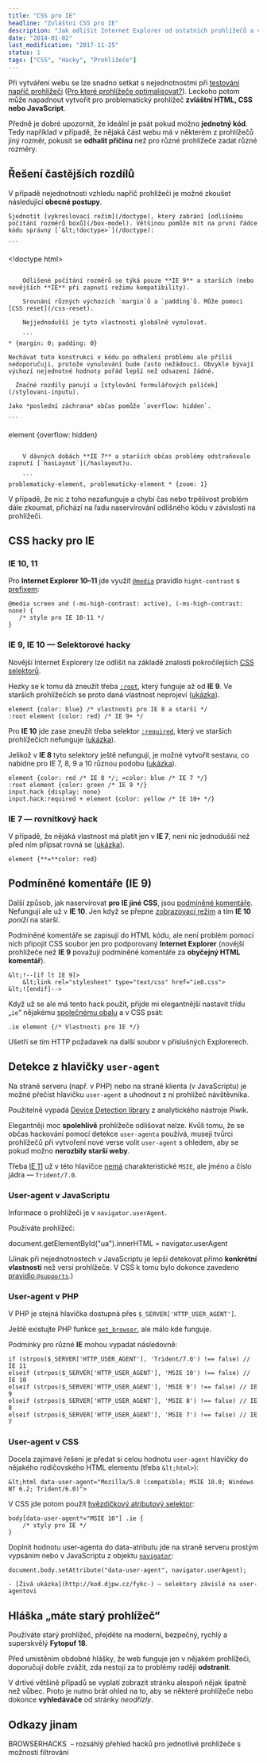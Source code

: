 ```yaml
---
title: "CSS pro IE"
headline: "Zvláštní CSS pro IE"
description: "Jak odlišit Internet Explorer od ostatních prohlížečů a vytvořit zvláštní CSS jen pro IE."
date: "2014-01-02"
last_modification: "2017-11-25"
status: 1
tags: ["CSS", "Hacky", "Prohlížeče"]
---
```


Při vytváření webu se lze snadno setkat s nejednotnostmi při [testování napříč prohlížeči](/prohlizece) ([Pro které prohlížeče optimalisovat?](/prohlizece-optimalisace)). Leckoho potom může napadnout vytvořit pro problematický prohlížeč **zvláštní HTML, CSS nebo JavaScript**.

Předně je dobré upozornit, že ideální je psát pokud možno **jednotný kód**. Tedy například v případě, že nějaká část webu má v některém z prohlížečů jiný rozměr, pokusit se **odhalit příčinu** než pro různé prohlížeče zadat různé rozměry.

## Řešení častějších rozdílů

V případě nejednotnosti vzhledu napříč prohlížeči je možné zkoušet následující **obecné postupy**.

    Sjednotit [vykreslovací režim](/doctype), který zabrání [odlišnému počítání rozměrů boxů](/box-model). Většinou pomůže mít na první řádce kódu správný [`&lt;!doctype>`](/doctype):
    
    ```
&lt;!doctype html>
```

    Odlišené počítání rozměrů se týká pouze **IE 9** a starších (nebo novějších **IE** při zapnutí režimu kompatibility).

    Srovnání různých výchozích `margin`ů a `padding`ů. Může pomoci [CSS reset](/css-reset).

    Nejjednodušší je tyto vlastnosti globálně vynulovat.

    ```
* {margin: 0; padding: 0}
```

    Nechávat tuto konstrukci v kódu po odhalení problému ale příliš nedoporučuji, protože vynulování bude často nežádoucí. Obvykle bývají výchozí nejednotné hodnoty pořád lepší než odsazení žádné.

      Značné rozdíly panují u [stylování formulářových políček](/stylovani-inputu).

    Jako *poslední záchrana* občas pomůže `overflow: hidden`.

    ```
element {overflow: hidden}
```

    V dávných dobách **IE 7** a starších občas problémy odstraňovalo zapnutí [`hasLayout`](/haslayout)u.

    ```
problematicky-element, problematicky-element * {zoom: 1}
```

V případě, že nic z toho nezafunguje a chybí čas nebo trpělivost problém dále zkoumat, přichází na řadu naservírování odlišného kódu v závislosti na prohlížeči.

## CSS hacky pro IE

### IE 10, 11

Pro **Internet Explorer 10–11** jde využít [`@media`](/media) pravidlo `hight-contrast` s [prefixem](/css-prefixy):

```
@media screen and (-ms-high-contrast: active), (-ms-high-contrast: none) {
   /* style pro IE 10-11 */
}
```

### IE 9, IE 10 — Selektorové hacky

Novější Internet Explorery lze odlišit na základě znalosti pokročilejších [CSS selektorů](/css-selektory).

Hezky se k tomu dá zneužít třeba [`:root`](/css-selektory#korenovy), který funguje až od **IE 9**. Ve starších prohlížečích se proto daná vlastnost neprojeví ([ukázka](http://kod.djpw.cz/exab)).

```
element {color: blue} /* vlastnosti pro IE 8 a starší */
:root element {color: red} /* IE 9+ */
```

Pro **IE 10** jde zase zneužít třeba selektor [`:required`](/css-selektory#required), který ve starších prohlížečích nefunguje ([ukázka](http://kod.djpw.cz/dxab)).

Jelikož v **IE 8** tyto selektory ještě nefungují, je možné vytvořit sestavu, co nabídne pro IE 7, 8, 9 a 10 různou podobu ([ukázka](http://kod.djpw.cz/gxab)).

```
element {color: red /* IE 8 */; =color: blue /* IE 7 */}
:root element {color: green /* IE 9 */}
input.hack {display: none}
input.hack:required + element {color: yellow /* IE 10+ */}
```

### IE 7 — rovnítkový hack

V případě, že nějaká vlastnost má platit jen v **IE 7**, není nic jednodušší než před ním připsat rovná se ([ukázka](http://kod.djpw.cz/zwab)).

```
element {**=**color: red}
```

## Podmíněné komentáře (IE 9)

Další způsob, jak naservírovat **pro IE jiné CSS**, jsou [podmíněné komentáře](/podminene-komentare). Nefungují ale už v **IE 10**. Jen když se přepne [zobrazovací režim](/podminene-komentare#ie10) a tím **IE 10** *poníží* na starší.

Podmíněné komentáře se zapisují do HTML kódu, ale není problém pomocí nich připojit CSS soubor jen pro podporovaný **Internet Explorer** (novější prohlížeče než **IE 9** považují podmíněné komentáře za **obyčejný HTML komentář**).

```
&lt;!--[if lt IE 9]>
	&lt;link rel="stylesheet" type="text/css" href="ie8.css">
&lt;![endif]-->
```

Když už se ale má tento hack použít, přijde mi elegantnější nastavit třídu „`ie`“ nějakému [společnému obalu](/stylovani-body) a v CSS psát:

```
.ie element {/* Vlastnosti pro IE */}
```

Ušetří se tím HTTP požadavek na další soubor v příslušných Explorerech.

## Detekce z hlavičky `user-agent`

Na straně serveru (např. v PHP) nebo na straně klienta (v JavaScriptu) je možné přečíst hlavičku `user-agent` a uhodnout z ní prohlížeč návštěvníka.

Použitelně vypadá [Device Detection library](https://github.com/piwik/device-detector) z analytického nástroje Piwik.

Elegantněji moc **spolehlivě** prohlížeče odlišovat nelze. Kvůli tomu, že se občas hackování pomocí detekce `user-agenta` používá, musejí tvůrci prohlížečů při vytvoření nové verse volit `user-agent` s ohledem, aby se pokud možno **nerozbily starší weby**.

Třeba [IE 11](/ie11) už v této hlavičce [nemá](http://diskuse.jakpsatweb.cz/?action=vthread&amp;forum=5&amp;topic=153994) charakteristické `MSIE`, ale jméno a číslo jádra — `Trident/7.0`.

### User-agent v JavaScriptu

Informace o prohlížeči je v `navigator.userAgent`.

Používáte prohlížeč:

  document.getElementById("ua").innerHTML = navigator.userAgent

(Jinak při nejednotnostech v JavaScriptu je lepší detekovat přímo **konkrétní vlastnosti** než versi prohlížeče. V CSS k tomu bylo dokonce zavedeno [pravidlo `@supports`](/supports).)

### User-agent v PHP

V PHP je stejná hlavička dostupná přes `$_SERVER['HTTP_USER_AGENT']`.

Ještě existujte PHP funkce [`get_browser`](http://php.net/manual/en/function.get-browser.php), ale málo kde funguje.

Podmínky pro různé **IE** mohou vypadat následovně:

```
if (strpos($_SERVER['HTTP_USER_AGENT'], 'Trident/7.0') !== false) // IE 11
elseif (strpos($_SERVER['HTTP_USER_AGENT'], 'MSIE 10') !== false) // IE 10
elseif (strpos($_SERVER['HTTP_USER_AGENT'], 'MSIE 9') !== false) // IE 9
elseif (strpos($_SERVER['HTTP_USER_AGENT'], 'MSIE 8') !== false) // IE 8
elseif (strpos($_SERVER['HTTP_USER_AGENT'], 'MSIE 7') !== false) // IE 7
```

### User-agent v CSS

Docela zajímavé řešení je předat si celou hodnotu `user-agent` hlavičky do nějakého rodičovského HTML elementu (třeba `&lt;html>`):

```
&lt;html data-user-agent="Mozilla/5.0 (compatible; MSIE 10.0; Windows NT 6.2; Trident/6.0)">
```

V CSS jde potom použít [hvězdičkový atributový selektor](/css-selektory#atributovy-obsahujici):

```
body[data-user-agent*="MSIE 10"] .ie {
    /* styly pro IE */
}
```

Doplnit hodnotu user-agenta do data-atributu jde na straně serveru prostým vypsáním nebo v JavaScriptu z objektu [`navigator`](/ua#js):

```
document.body.setAttribute("data-user-agent", navigator.userAgent);
```

    - [Živá ukázka](http://kod.djpw.cz/fykc-) – selektory závislé na user-agentovi

## Hláška „máte starý prohlížeč“

Používáte starý prohlížeč, přejděte na moderní, bezpečný, rychlý a superskvělý **Fytopuf 18**.

Před umístěním obdobné hlášky, že web funguje jen v nějakém prohlížeči, doporučuji dobře zvážit, zda nestojí za to problémy raději **odstranit**.

V drtivé většině případů se vyplatí zobrazit stránku alespoň nějak špatně než vůbec. Proto je nutno brát ohled na to, aby se některé prohlížeče nebo dokonce **vyhledávače** od stránky *neodřízly*.

## Odkazy jinam

  BROWSERHACKS
 – rozsáhlý přehled hacků pro jednotlivé prohlížeče s možností filtrování